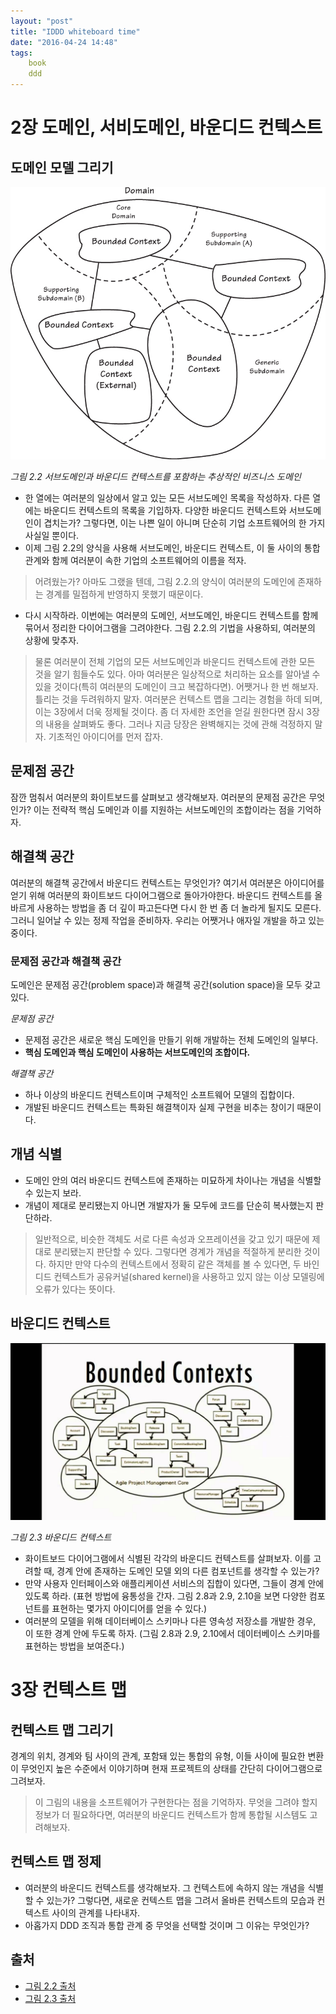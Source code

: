 ```yaml
---
layout: "post"
title: "IDDD whiteboard time"
date: "2016-04-24 14:48"
tags:
    book
    ddd
---
```


# 2장 도메인, 서비도메인, 바운디드 컨텍스트

## 도메인 모델 그리기

![서브도메인과 바운디드 컨텍스트를 포함하는 추상적인 비즈니스 도메인](/images/2016/04/IDDD-2.2.jpg)

_그림 2.2 서브도메인과 바운디드 컨텍스트를 포함하는 추상적인 비즈니스 도메인_

- 한 열에는 여러분의 일상에서 알고 있는 모든 서브도메인 목록을 작성하자. 다른 열에는 바운디드 컨텍스트의 목록을 기입하자. 다양한 바운디드 컨텍스트와 서브도메인이 겹치는가? 그렇다면, 이는 나쁜 일이 아니며 단순히 기업 소프트웨어의 한 가지 사실일 뿐이다.
- 이제 그림 2.2의 양식을 사용해 서브도메인, 바운디드 컨텍스트, 이 둘 사이의 통합 관계와 함께 여러분이 속한 기업의 소프트웨어의 이름을 적자.

> 어려웠는가? 아마도 그랬을 텐데, 그림 2.2.의 양식이 여러분의 도메인에 존재하는 경계를 밀접하게 반영하지 못했기 때문이다.

- 다시 시작하라. 이번에는 여러분의 도메인, 서브도메인, 바운디드 컨텍스트를 함께 묶어서 정리한 다이어그램을 그려야한다. 그림 2.2.의 기법을 사용하되, 여러분의 상황에 맞추자.

> 물론 여러분이 전체 기업의 모든 서브도메인과 바운디드 컨텍스트에 관한 모든 것을 알기 힘들수도 있다. 아마 여러분은 일상적으로 처리하는 요소를 알아낼 수 있을 것이다(특히 여러분의 도메인이 크고 복잡하다면). 어쨋거나 한 번 해보자. 틀리는 것을 두려워하지 말자. 여러분은 컨텍스트 맵을 그리는 경험을 하데 되며, 이는 3장에서 더욱 정제될 것이다. 좀 더 자세한 조언을 얻길 원한다면 잠시 3장의 내용을 살펴봐도 좋다. 그러나 지금 당장은 완벽해지는 것에 관해 걱정하지 말자. 기초적인 아이디어를 먼저 잡자.

## 문제점 공간

잠깐 멈춰서 여러분의 화이트보드를 살펴보고 생각해보자. 여러분의 문제점 공간은 무엇인가? 이는 전략적 핵심 도메인과 이를 지원하는 서브도메인의 조합이라는 점을 기억하자.

## 해결책 공간

여러분의 해결책 공간에서 바운디드 컨텍스트는 무엇인가? 여기서 여러분은 아이디어를 얻기 위해 여러분의 화이트보드 다이어그램으로 돌아가야한다. 바운디드 컨텍스트를 올바르게 사용하는 방법을 좀 더 깊이 파고든다면 다시 한 번 좀 더 놀라게 될지도 모른다. 그러니 일어날 수 있는 정제 작업을 준비하자. 우리는 어쨋거나 애자일 개발을 하고 있는 중이다.

### 문제점 공간과 해결책 공간

도메인은 문제점 공간(problem space)과 해결책 공간(solution space)을 모두 갖고 있다.

*문제점 공간*

- 문제점 공간은 새로운 핵심 도메인을 만들기 위해 개발하는 전체 도메인의 일부다.
- **핵심 도메인과 핵심 도메인이 사용하는 서브도메인의 조합이다.**

*해결책 공간*

- 하나 이상의 바운디드 컨텍스트이며 구체적인 소프트웨어 모델의 집합이다.
- 개발된 바운디드 컨텍스트는 특화된 해결책이자 실제 구현을 비추는 창이기 때문이다.

## 개념 식별

- 도메인 안의 여러 바운디드 컨텍스트에 존재하는 미묘하게 차이나는 개념을 식별할 수 있는지 보라.
- 개념이 제대로 분리됐는지 아니면 개발자가 둘 모두에 코드를 단순히 복사했는지 판단하라.

> 일반적으로, 비슷한 객체도 서로 다른 속성과 오프레이션을 갖고 있기 때문에 제대로 분리됐는지 판단할 수 있다. 그렇다면 경계가 개념을 적절하게 분리한 것이다. 하지만 만약 다수의 컨텍스트에서 정확히 같은 객체를 볼 수 있다면, 두 바인디드 컨텍스트가 공유커널(shared kernel)을 사용하고 있지 않는 이상 모델링에 오류가 있다는 뜻이다.

## 바운디드 컨텍스트

![바운디드 컨텍스트](/images/2016/04/IDDD-2.3.jpg)

_그림 2.3 바운디드 컨텍스트_

- 화이트보드 다이어그램에서 식별된 각각의 바운디드 컨텍스트를 살펴보자. 이를 고려할 때, 경계 안에 존재하는 도메인 모델 외의 다른 컴포넌트를 생각할 수 있는가?
- 만약 사용자 인터페이스와 애플리케이션 서비스의 집합이 있다면, 그들이 경계 안에 있도록 하라. (표현 방법에 융통성을 간자. 그림 2.8과 2.9, 2.10을 보면 다양한 컴포넌트를 표현하는 몇가지 아이디어를 얻을 수 있다.)
- 여러분의 모델을 위해 데이터베이스 스키마나 다른 영속성 저장소를 개발한 경우, 이 또한 경계 안에 두도록 하자. (그림 2.8과 2.9, 2.10에서 데이터베이스 스키마를 표현하는 방법을 보여준다.)

# 3장 컨텍스트 맵

## 컨텍스트 맵 그리기

경계의 위치, 경계와 팀 사이의 관계, 포함돼 있는 통합의 유형, 이들 사이에 필요한 변환이 무엇인지 높은 수준에서 이야기하며 현재 프로젝트의 상태를 간단히 다이어그램으로 그려보자.

> 이 그림의 내용을 소프트웨어가 구현한다는 점을 기억하자. 무엇을 그려야 할지 정보가 더 필요하다면, 여러분의 바운디드 컨텍스트가 함께 통합될 시스템도 고려해보자.

## 컨텍스트 맵 정제

- 여러분의 바운디드 컨텍스트를 생각해보자. 그 컨텍스트에 속하지 않는 개념을 식별할 수 있는가? 그렇다면, 새로운 컨텍스트 맵을 그려서 올바른 컨텍스트의 모습과 컨텍스트 사이의 관계를 나타내자.
- 아홉가지 DDD 조직과 통합 관계 중 무엇을 선택할 것이며 그 이유는 무엇인가?

## 출처

- [그림 2.2 출처](https://www.safaribooksonline.com/library/view/implementing-domain-driven-design/9780133039900/ch02lev2sec2.html)
- [그림 2.3 출처](https://www.youtube.com/watch?v=aieoAWXNjl0)

